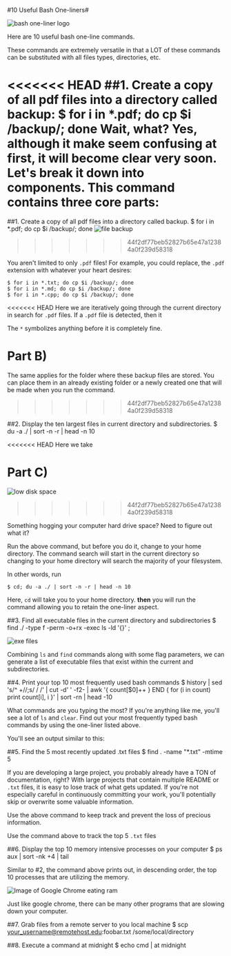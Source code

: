 #10 Useful Bash One-liners#

![bash one-liner logo](https://pbs.twimg.com/profile_images/2032590984/brand_400x400.png)

Here are 10 useful bash one-line commands. 

These commands are extremely versatile in that a LOT of these commands can be substituted with all files types, directories, etc.

<<<<<<< HEAD
##1. Create a copy of all pdf files into a directory called backup:
    $ for i in *.pdf; do cp $i /backup/; done
Wait, what? 
Yes, although it make seem confusing at first, it will become clear very soon.
Let's break it down into components.
This command contains three core parts:
=======
##1. Create a copy of all pdf files into a directory called backup.
    $ for i in *.pdf; do cp $i /backup/; done
![file backup](http://www.bestbackupservices.com/wp-content/uploads/2010/07/CopyBackupFiles.jpg)
>>>>>>> 44f2df77beb52827b65e47a12384a0f239d58318

You aren't limited to only `.pdf` files!
For example, you could replace, the `.pdf` extension with whatever your heart desires:

    $ for i in *.txt; do cp $i /backup/; done
    $ for i in *.md; do cp $i /backup/; done
    $ for i in *.cpp; do cp $i /backup/; done

<<<<<<< HEAD
Here we are iteratively going through the current directory in search for `.pdf` files. If a `.pdf` file is detected, then it 

The `*` symbolizes anything before it is completely fine.

Part B)
=======
The same applies for the folder where these backup files are stored. You can place them in an already existing folder or a newly created one that will be made when you run the command.
>>>>>>> 44f2df77beb52827b65e47a12384a0f239d58318

##2. Display the ten largest files in current directory and subdirectories.
    $ du -a ./ | sort -n -r | head -n 10

<<<<<<< HEAD
Here we take

Part C)
=======
![low disk space](http://www.datareign.com/wp-content/uploads/2013/08/low-disk-space-solution.jpg)
>>>>>>> 44f2df77beb52827b65e47a12384a0f239d58318

Something hogging your computer hard drive space? Need to figure out what it? 

Run the above command, but before you do it, change to your home directory. The command search will start in the current directory so changing to your home directory will search the majority of your filesystem.

In other words, run

    $ cd; du -a ./ | sort -n -r | head -n 10
    

Here, `cd` will take you to your home directory. **then** you will run the command allowing you to retain the one-liner aspect. 

##3. Find all executable files in the current directory and subdirectories
    $ find ./ -type f -perm -o+rx -exec ls -ld '{}' \;

![exe files](http://outlookrepairhelp.com/wp-content/uploads/2013/08/ac829ddeecc44c12987cab354ba6ae7e.png)

Combining `ls` and `find` commands along with some flag parameters, we can generate a list of executable files that exist within the current and subdirectories.



##4. Print your top 10 most frequently used bash commands
    $ history | sed 's/^ \+//;s/  / /' | cut -d' ' -f2- | awk '{ count[$0]++ } END { for (i in count) print count[i], i }' | sort -rn | head -10
    
What commands are you typing the most?
If you're anything like me, you'll see a lot of `ls` and `clear`. 
Find out your most frequently typed bash commands by using the one-liner listed above.

You'll see an output similar to this:
    
##5. Find the 5 most recently updated .txt files
    $ find . -name "*.txt" -mtime 5
    
If you are developing a large project, you probably already have a TON of documentation, right?
With large projects that contain multiple README or `.txt` files, it is easy to lose track of what gets updated. 
If you're not especially careful in continuously committing your work, you'll potentially skip or overwrite some valuable information. 

Use the above command to keep track and prevent the loss of precious information.


Use the command above to track the top 5 `.txt` files
    
##6. Display the top 10 memory intensive processes on your computer
    $ ps aux | sort -nk +4 | tail

Similar to #2, the command above prints out, in descending order, the top 10 processes that are utilizing the memory.

![Image of Google Chrome eating ram](http://i.imgur.com/bhfYx6R.jpg)

Just like google chrome, there can be many other programs that are slowing down your computer.


##7. Grab files from a remote server to you local machine
    $ scp your_username@remotehost.edu:foobar.txt /some/local/directory
    
##8. Execute a command at midnight
    $ echo cmd | at midnight

    
